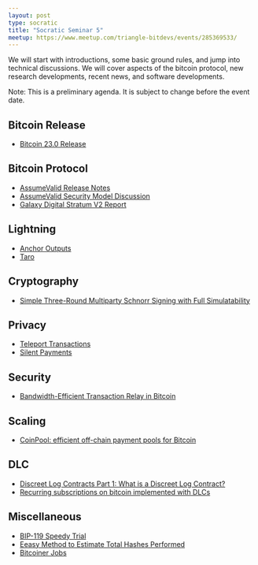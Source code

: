 ```yaml
---
layout: post
type: socratic
title: "Socratic Seminar 5"
meetup: https://www.meetup.com/triangle-bitdevs/events/285369533/
---
```


We will start with introductions, some basic ground rules, and jump into
technical discussions. We will cover aspects of the bitcoin protocol, new 
research developments, recent news, and software developments.

Note: This is a preliminary agenda. It is subject to change before the event date.



## Bitcoin Release


- [Bitcoin 23.0 Release](https://bitcoinmagazine.com/technical/bitcoin-core-23-0-released-whats-new)


## Bitcoin Protocol


- [AssumeValid Release Notes](https://bitcoincore.org/en/2017/03/08/release-0.14.0/#assumed-valid-blocks)
- [AssumeValid Security Model Discussion](https://bitcoin.stackexchange.com/questions/88652/does-assumevalid-lower-the-security-of-bitcoin)
- [Galaxy Digital Stratum V2 Report](https://braiins.com/blog/galaxy-stratum-v2-report-bitcoin-mining)


## Lightning


- [Anchor Outputs](https://fanismichalakis.fr/posts/anchor-outputs/)
- [Taro](https://docs.lightning.engineering/the-lightning-network/taro)


## Cryptography


- [Simple Three-Round Multiparty Schnorr Signing with Full Simulatability](https://eprint.iacr.org/2022/374.pdf)


## Privacy


- [Teleport Transactions](https://github.com/bitcoin-teleport/teleport-transactions)
- [Silent Payments](https://gist.github.com/RubenSomsen/c43b79517e7cb701ebf77eec6dbb46b8)


## Security


- [Bandwidth-Efficient Transaction Relay in Bitcoin](https://arxiv.org/pdf/1905.10518v2.pdf)


## Scaling


- [CoinPool: efficient off-chain payment pools for Bitcoin](https://coinpool.dev/v0.1.pdf)


## DLC


- [Discreet Log Contracts Part 1: What is a Discreet Log Contract?](https://suredbits.com/discreet-log-contracts-part-1-what-is-a-discreet-log-contract/)
- [Recurring subscriptions on bitcoin implemented with DLCs](https://suredbits.com/recurring-subscriptions-on-bitcoin-implemented-with-dlcs/)


## Miscellaneous


- [BIP-119 Speedy Trial](https://rubin.io/bitcoin/2022/04/17/next-steps-bip119/)
- [Eeasy Method to Estimate Total Hashes Performed](https://twitter.com/proofofsk8/status/1516625799146790914)
- [Bitcoiner Jobs](https://bitcoinerjobs.com/)


